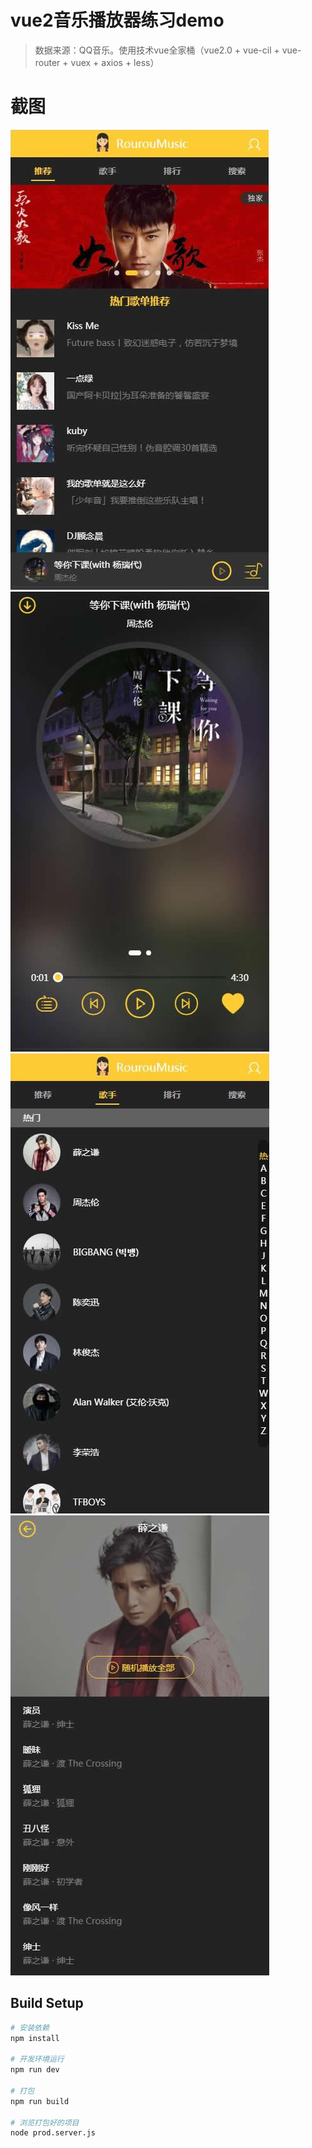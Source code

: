 # vue2音乐播放器练习demo

> 数据来源：QQ音乐。使用技术vue全家桶（vue2.0 + vue-cil + vue-router + vuex + axios + less）

# 截图
![image](https://github.com/trowa1234/rouroumusic/blob/master/Screenshots/01.jpg)
![image](https://github.com/trowa1234/rouroumusic/blob/master/Screenshots/02.jpg)
![image](https://github.com/trowa1234/rouroumusic/blob/master/Screenshots/03.jpg)
![image](https://github.com/trowa1234/rouroumusic/blob/master/Screenshots/04.jpg)

## Build Setup

``` bash
# 安装依赖
npm install

# 开发环境运行
npm run dev

# 打包
npm run build

# 浏览打包好的项目
node prod.server.js
```


